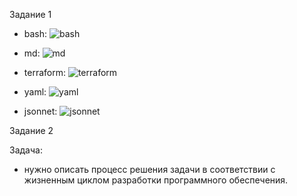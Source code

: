 Задание 1

* bash: ![bash](https://github.com/deadmorouse/study/assets/49486347/184a0213-7649-497a-9022-c86e9a900b53)

* md: ![md](https://github.com/deadmorouse/study/assets/49486347/004acc4a-181c-4199-93a8-8586323da055)

* terraform: ![terraform](https://github.com/deadmorouse/study/assets/49486347/816521fb-0022-46c7-b6c6-16e60e806fad)

* yaml: ![yaml](https://github.com/deadmorouse/study/assets/49486347/c79db934-daee-4ab8-8252-fb240d4bc02b)

* jsonnet: ![jsonnet](https://github.com/deadmorouse/study/assets/49486347/c9e61625-772f-403a-9e89-05c4d25287cc)


Задание 2

Задача: 
 * нужно описать процесс решения задачи в соответствии с жизненным циклом разработки программного обеспечения.  
